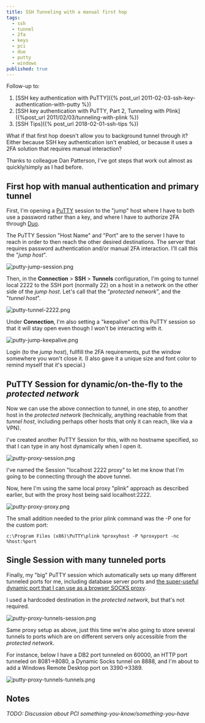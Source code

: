 ```yaml
---
title: SSH Tunneling with a manual first hop
tags:
  - ssh
  - tunnel
  - 2fa
  - keys
  - pci
  - duo
  - putty
  - windows
published: true
---
```

Follow-up to:
1. [SSH key authentication with PuTTY]({% post_url 2011-02-03-ssh-key-authentication-with-putty %})
2. [SSH key authentication with PuTTY, Part 2, Tunneling with Plink]({%post_url 2011/02/03/tunneling-with-plink %})
3. [SSH Tips]({% post_url 2018-02-01-ssh-tips %})

What if that first hop doesn't allow you to background tunnel through it? Either because SSH key authentication isn't enabled, or because it uses a 2FA solution that requires manual interaction?

Thanks to colleague Dan Patterson, I've got steps that work out almost as quickly/simply as I had before.

## First hop with manual authentication and primary tunnel

First, I'm opening a [PuTTY](https://www.putty.org/) session to the "jump" host where I have to both use a password rather than a key, and where I have to authorize 2FA through [Duo](https://duo.com/product/multi-factor-authentication-mfa/two-factor-authentication-2fa).

The PuTTY Session "Host Name" and "Port" are to the server I have to reach in order to then reach the other desired destinations. The server that requires password authentication and/or manual 2FA interaction. I'll call this the "_jump host_".

![putty-jump-session.png](/assets/putty-jump-session.png)

Then, in the **Connection** > **SSH** > **Tunnels** configuration, I'm going to tunnel local 2222 to the SSH port (normally 22) on a host in a network on the other side of the _jump host_. Let's call that the "_protected network_", and the "_tunnel host_".

![putty-tunnel-2222.png](/assets/putty-tunnel-2222.png)

Under **Connection**, I'm also setting a "keepalive" on this PuTTY session so that it will stay open even though I won't be interacting with it.

![putty-jump-keepalive.png](/assets/putty-jump-keepalive.png)

Login (to the _jump host_), fullfill the 2FA requirements, put the window somewhere you won't close it. (I also gave it a unique size and font color to remind myself that it's special.)

## PuTTY Session for dynamic/on-the-fly to the _protected network_

Now we can use the above connection to tunnel, in one step, to another host in the _protected network_ (technically, anything reachable from that _tunnel host_, including perhaps other hosts that only it can reach, like via a VPN).

I've created another PuTTY Session for this, with no hostname specified, so that I can type in any host dynamically when I open it.

![putty-proxy-session.png](/assets/putty-proxy-session.png)

I've named the Session "localhost 2222 proxy" to let me know that I'm going to be connecting through the above tunnel.

Now, here I'm using the same local proxy "plink" approach as described earlier, but with the proxy host being said localhost:2222.

![putty-proxy-proxy.png](/assets/putty-proxy-proxy.png)

The small addition needed to the prior plink command was the -P one for the custom port:

```
c:\Program Files (x86)\PuTTY\plink %proxyhost -P %proxyport -nc %host:%port
```

## Single Session with many tunneled ports

Finally, my "big" PuTTY session which automatically sets up many different tunneled ports for me, including database server ports and [the super-useful dynamic port that I can use as a browser SOCKS proxy](/2018/02/01/ssh-tips.html#dynamic-forwarding).

I used a hardcoded destination in the _protected network_, but that's not required.

![putty-proxy-tunnels-session.png](/assets/putty-proxy-tunnels-session.png)

Same proxy setup as above, just this time we're also going to store several tunnels to ports which are on different servers only accessible from the _protected network_. 

For instance, below I have a DB2 port tunneled on 60000, an HTTP port tunneled on 8081->8080, a Dynamic Socks tunnel on 8888, and I'm about to add a Windows Remote Desktop port on 3390->3389.

![putty-proxy-tunnels-tunnels.png](/assets/putty-proxy-tunnels-tunnels.png)

## Notes

_TODO: Discussion about PCI something-you-know/something-you-have_

